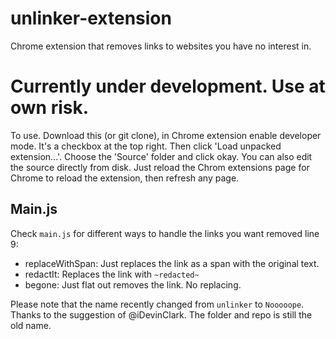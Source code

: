 # unlinker-extension
Chrome extension that removes links to websites you have no interest in.

# Currently under development. Use at own risk.
To use. Download this (or git clone), in Chrome extension enable developer mode. It's a checkbox at the top right. Then click 'Load unpacked extension...'. Choose the 'Source' folder and click okay. You can also edit the source directly from disk. Just reload the Chrom extensions page for Chrome to reload the extension, then refresh any page.

## Main.js
Check `main.js` for different ways to handle the links you want removed line 9:

* replaceWithSpan: Just replaces the link as a span with the original text.
* redactIt: Replaces the link with `~redacted~`
* begone: Just flat out removes the link. No replacing. 

Please note that the name recently changed from `unlinker` to `Nooooope`. Thanks to the suggestion of @iDevinClark. The folder and repo is still the old name.
